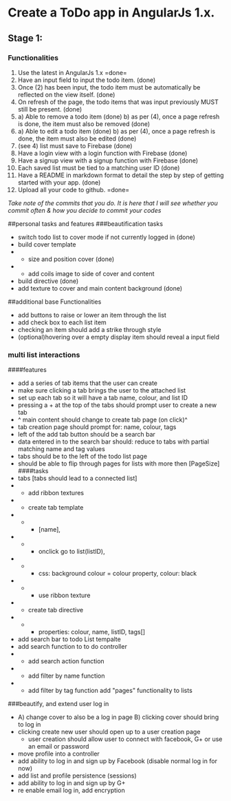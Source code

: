 # Create a ToDo app in AngularJs 1.x.

## Stage 1:

### Functionalities

1. Use the latest in AngularJs 1.x =done=
2. Have an input field to input the todo item. (done)
3. Once (2) has been input, the todo item must be automatically be reflected on the view itself. (done)
4. On refresh of the page, the todo items that was input previously MUST still be present. (done)
5. a) Able to remove a todo item (done)
   b) as per (4), once a page refresh is done, the item must also be removed (done)
6. a) Able to edit a todo item (done)
   b) as per (4), once a page refresh is done, the item must also be edited (done)
7. (see 4) list must save to Firebase (done)
8. Have a login view with a login function with Firebase (done)
9. Have a signup view with a signup function with Firebase (done)
10. Each saved list must be tied to a matching user ID (done)
11. Have a README in markdown format to detail the step by step of getting started with your app. (done)
12. Upload all your code to github. =done=

*Take note of the commits that you do. It is here that I will see whether you commit often & how you decide to commit your codes*

##personal tasks and features
###beautification tasks
- switch todo list to cover mode if not currently logged in (done)
 - build cover template
 - - size and position cover (done)
 - - add coils image to side of cover and content
 - build directive (done)
- add texture to cover and main content background (done)

##additional base Functionalities
- add buttons to raise or lower an item through the list
- add check box to each list item
- checking an item should add a strike through style
- (optional)hovering over a empty display item should reveal a input field

### multi list interactions
####features
- add a series of tab items that the user can create
- make sure clicking a tab brings the user to the attached list
- set up each tab so it will have a tab name, colour, and list ID
- pressing a + at the top of the tabs should prompt user to create a new tab
- ^ main content should change to create tab page (on click)^
- tab creation page should prompt for: name, colour, tags
- left of the add tab button should be a search bar
- data entered in to the search bar should: reduce to tabs with partial matching name and tag values
- tabs should be to the left of the todo list page
- should be able to flip through pages for lists with more then [PageSize]
####tasks
- tabs [tabs should lead to a connected list]
- - add ribbon textures
- - create tab template
- - - [name],
- - - onclick go to list(listID),
- - - css: background colour = colour property, colour: black
- - - use ribbon texture
- - create tab directive
- - - properties: colour, name, listID, tags[]
- add search bar to todo List tempalte
- add search function to to do controller
- - add search action function
- - add filter by name function
- - add filter by tag function
add "pages" functionality to lists


###beautify, and extend user log in
- A) change cover to also be a log in page
  B) clicking cover should bring to log in
- clicking create new user should open up to a user creation page
  - user creation should allow user to connect with facebook, G+ or use an email or password
- move profile into a controller
- add ability to log in and sign up by Facebook (disable normal log in for now)
- add list and profile persistence (sessions)
- add ability to log in and sign up by G+
- re enable email log in, add encryption

